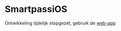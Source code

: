 # SmartpassiOS
Ontwikkeling tijdelijk stopgezet, gebruik de [web-app](https://colomaplus.smartpass.one)
